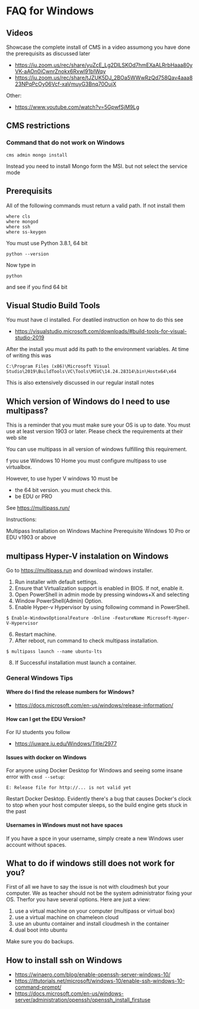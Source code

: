 # FAQ for Windows

## Videos

Showcase the complete install of CMS in a video assumong you have done
the prerequisits as discussed later

* <https://iu.zoom.us/rec/share/yuZcE_Lg2DlLSKOd7hmEXaALRrbHaaa80yVK-aAOn0iCwnrZnokx6Rxwl91bIWqy>
* <https://iu.zoom.us/rec/share/tJZUK5DJ_2BOa5WWwRzQd758Qav4aaa823NPqPcOy06Vcf-xaVmuyG3Bnq70OujX>

Other:

* <https://www.youtube.com/watch?v=5GpwfSjM9Lg>


## CMS restrictions

### Command that do not work on Windows 

```
cms admin mongo install
```

Instead you need to install Mongo form the MSI. but not select the service mode


## Prerequisits

All of the following commands must return a valid path. If not install them

```
where cls
where mongod
where ssh
where ss-keygen
```

You must use Python 3.8.1, 64 bit

```
python --version
```

Now type in 

```
python
```

and see if you find 64 bit


## Visual Studio Build Tools

You must have cl installed. For deatiled instruction on how to do this see

* <https://visualstudio.microsoft.com/downloads/#build-tools-for-visual-studio-2019>

After the install you must add its path to the environment variables. At time of writing this was

```
C:\Program Files (x86)\Microsoft Visual Studio\2019\BuildTools\VC\Tools\MSVC\14.24.28314\bin\Hostx64\x64
```

This is also extensively discussed in our regular install notes


## Which version of Windows do I need to use multipass?

This is a reminder that you must make sure your OS is up to date. You must use
at least version 1903 or later. Please check the requirements at their web site

You can use multipass in all version of windows fulfilling this requirement. 

f you use Windows 10 Home you must configure multipass to use virtualbox.

However, to use hyper V windows 10 must be

* the 64 bit version. you must check this.
* be EDU or PRO
 
See <https://multipass.run/> 

Instructions:

Multipass Installation on Windows Machine
Prerequisite
Windows 10 Pro or EDU v1903 or above

## multipass Hyper-V instalation on Windows

Go to <https://multipass.run> and download windows installer.

1. Run installer with default settings.
2. Ensure that Virtualization support is enabled in BIOS. If not, enable it.
3. Open PowerShell in admin mode by pressing windows+X and selecting
4. Window PowerShell(Admin) Option.
5. Enable Hyper-v Hypervisor by using following command in PowerShell.

```
$ Enable-WindowsOptionalFeature -Online -FeatureName Microsoft-Hyper-V-Hypervisor 
```

6. Restart machine.
7. After reboot, run command to check multipass installation.

```
$ multipass launch --name ubuntu-lts 
```

8. If Successful installation must launch a container.
 
 
### General Windows Tips

#### Where do I find the release numbers for Windows?

* <https://docs.microsoft.com/en-us/windows/release-information/>

#### How can I get the EDU Version?

For IU students you follow

* <https://iuware.iu.edu/Windows/Title/2977>

#### Issues with docker on Windows

For anyone using Docker Desktop for Windows and seeing some insane error with
`cmsd --setup`:

```
E: Release file for http://... is not valid yet
```

Restart Docker Desktop. Evidently there's a bug that causes Docker's clock to
stop when your host computer sleeps, so the build engine gets stuck in the past

#### Usernames in Windows must not have spaces

If you have a spce in your username, simply create a new Windows user account
without spaces.


## What to do if windows still does not work for you?

First of all we have to say the issue is not with cloudmesh but your
computer. We as teacher should not be the system administrator fixing
your OS. Therfor you have several options. Here are just a view:


1. use a virtual machine on your computer (multipass or virtual box)
2. use a virtual machine on chameleon cloud
3. use an ubuntu container and install cloudmesh in the container 
4. dual boot into ubuntu
 

Make sure you do backups.

## How to install ssh on Windows

* <https://winaero.com/blog/enable-openssh-server-windows-10/>
* <https://ittutorials.net/microsoft/windows-10/enable-ssh-windows-10-command-prompt/>
* <https://docs.microsoft.com/en-us/windows-server/administration/openssh/openssh_install_firstuse>
